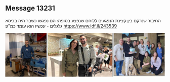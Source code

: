 ## Message 13231

החיבור שנרקם בין קצינת הנפגעים ללוחם שנפצע בסופה:
הם נפגשו כשבר היה בכיסא גלגלים - עכשיו הוא עומד כמ"פ
https://www.idf.il/243539

![Photo](13231/13231_photo.jpg)
